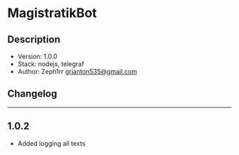 # MagistratikBot

## Description 

- Version: 1.0.0
- Stack: nodejs, telegraf
- Author: Zeph1rr <grianton535@gmail.com>

## Changelog

<hr>

## 1.0.2

- Added logging all texts